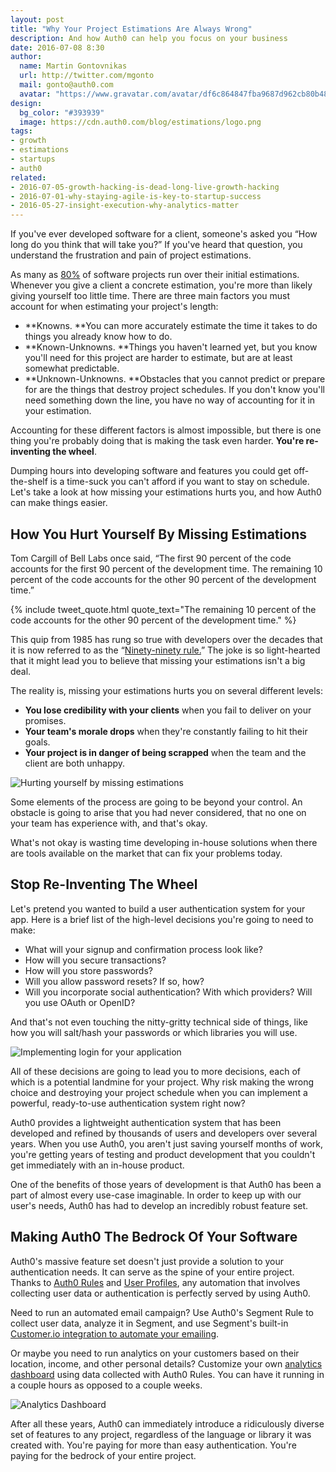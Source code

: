 ```yaml
---
layout: post
title: "Why Your Project Estimations Are Always Wrong"
description: And how Auth0 can help you focus on your business
date: 2016-07-08 8:30
author:
  name: Martin Gontovnikas
  url: http://twitter.com/mgonto
  mail: gonto@auth0.com
  avatar: "https://www.gravatar.com/avatar/df6c864847fba9687d962cb80b482764??s=60"
design:
  bg_color: "#393939"
  image: https://cdn.auth0.com/blog/estimations/logo.png
tags:
- growth
- estimations
- startups
- auth0
related:
- 2016-07-05-growth-hacking-is-dead-long-live-growth-hacking
- 2016-07-01-why-staying-agile-is-key-to-startup-success
- 2016-05-27-insight-execution-why-analytics-matter
---
```


If you've ever developed software for a client, someone's asked you “How long do you think that will take you?” If you've heard that question, you understand the frustration and pain of project estimations.

As many as [80%](http://ieeexplore.ieee.org/xpl/login.jsp?tp=&arnumber=1237981&url=http%3A%2F%2Fieeexplore.ieee.org%2Fxpls%2Fabs_all.jsp%3Farnumber%3D1237981) of software projects run over their initial estimations. Whenever you give a client a concrete estimation, you're more than likely giving yourself too little time. There are three main factors you must account for when estimating your project's length:

* **Knowns. **You can more accurately estimate the time it takes to do things you already know how to do.
* **Known-Unknowns. **Things you haven't learned yet, but you know you'll need for this project are harder to estimate, but are at least somewhat predictable.
* **Unknown-Unknowns. **Obstacles that you cannot predict or prepare for are the things that destroy project schedules. If you don't know you'll need something down the line, you have no way of accounting for it in your estimation.

Accounting for these different factors is almost impossible, but there is one thing you're probably doing that is making the task even harder. **You're re-inventing the wheel**.

Dumping hours into developing software and features you could get off-the-shelf is a time-suck you can't afford if you want to stay on schedule. Let's take a look at how missing your estimations hurts you, and how Auth0 can make things easier.

## How You Hurt Yourself By Missing Estimations

Tom Cargill of Bell Labs once said, “The first 90 percent of the code accounts for the first 90 percent of the development time. The remaining 10 percent of the code accounts for the other 90 percent of the development time.”

{% include tweet_quote.html quote_text="The remaining 10 percent of the code accounts for the other 90 percent of the development time." %}

This quip from 1985 has rung so true with developers over the decades that it is now referred to as the “[Ninety-ninety rule.](http://www.wou.edu/las/cs/csclasses/cs161/Lectures/rulesofthumb.html)” The joke is so light-hearted that it might lead you to believe that missing your estimations isn't a big deal.

The reality is, missing your estimations hurts you on several different levels:

* **You lose credibility with your clients** when you fail to deliver on your promises.
* **Your team's morale drops** when they're constantly failing to hit their goals.
* **Your project is in danger of being scrapped** when the team and the client are both unhappy.

![Hurting yourself by missing estimations](https://cdn.auth0.com/blog/estimations/hurting-yourself-missing-estimations.png)

Some elements of the process are going to be beyond your control. An obstacle is going to arise that you had never considered, that no one on your team has experience with, and that's okay.

What's not okay is wasting time developing in-house solutions when there are tools available on the market that can fix your problems today.

## Stop Re-Inventing The Wheel

Let's pretend you wanted to build a user authentication system for your app. Here is a brief list of the high-level decisions you're going to need to make:

* What will your signup and confirmation process look like?
* How will you secure transactions?
* How will you store passwords?
* Will you allow password resets? If so, how?
* Will you incorporate social authentication? With which providers? Will you use OAuth or OpenID?

And that's not even touching the nitty-gritty technical side of things, like how you will salt/hash your passwords or which libraries you will use.

![Implementing login for your application](https://cdn.auth0.com/blog/estimations/implementing-your-login.png)

All of these decisions are going to lead you to more decisions, each of which is a potential landmine for your project. Why risk making the wrong choice and destroying your project schedule when you can implement a powerful, ready-to-use authentication system right now?

Auth0 provides a lightweight authentication system that has been developed and refined by thousands of users and developers over several years. When you use Auth0, you aren't just saving yourself months of work, you're getting years of testing and product development that you couldn't get immediately with an in-house product.

One of the benefits of those years of development is that Auth0 has been a part of almost every use-case imaginable. In order to keep up with our user's needs, Auth0 has had to develop an incredibly robust feature set.

## Making Auth0 The Bedrock Of Your Software

Auth0's massive feature set doesn't just provide a solution to your authentication needs. It can serve as the spine of your entire project. Thanks to [Auth0 Rules](https://auth0.com/docs/rules) and [User Profiles](https://auth0.com/docs/user-profile), any automation that involves collecting user data or authentication is perfectly served by using Auth0.

Need to run an automated email campaign? Use Auth0's Segment Rule to collect user data, analyze it in Segment, and use Segment's built-in [Customer.io integration to automate your emailing](https://auth0.com/blog/2016/04/19/supercharge-your-registration-process/).

Or maybe you need to run analytics on your customers based on their location, income, and other personal details? Customize your own [analytics dashboard](https://auth0.com/learn/powering-user-analytics-identity/) using data collected with Auth0 Rules. You can have it running in a couple hours as opposed to a couple weeks.

![Analytics Dashboard](https://cdn.auth0.com/blog/estimations/analytics-dashboard.png)

After all these years, Auth0 can immediately introduce a ridiculously diverse set of features to any project, regardless of the language or library it was created with. You're paying for more than easy authentication. You're paying for the bedrock of your entire project.
